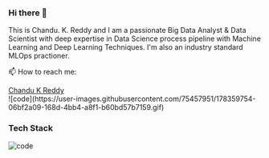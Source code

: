### Hi there 👋

This is Chandu. K. Reddy and I am a passionate Big Data Analyst & Data Scientist with deep expertise in Data Science process pipeline with Machine Learning and Deep Learning Techniques. I'm also an industry standard MLOps practioner.

📫 How to reach me:
<div class="badge-base LI-profile-badge" data-locale="en_US" data-size="medium" data-theme="dark" data-type="VERTICAL" data-vanity="chandu-k-                           reddy-b42913163" data-version="v1"><a class="badge-base__link LI-simple-link" href="https://in.linkedin.com/in/chandu-k-reddy-b42913163?                               trk=profile-badge">Chandu K Reddy</a></div> ![code](https://user-images.githubusercontent.com/75457951/178359754-06bf2a09-168d-4bb4-a8f1-b60bd57b7159.gif)


   

















### Tech Stack
![code](https://user-images.githubusercontent.com/75457951/178359720-9b507b24-dcb3-47b2-8d08-4f25dff7f16d.gif)


